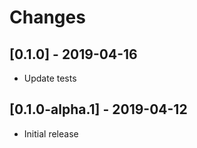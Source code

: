 # Changes

## [0.1.0] - 2019-04-16

* Update tests


## [0.1.0-alpha.1] - 2019-04-12

* Initial release
